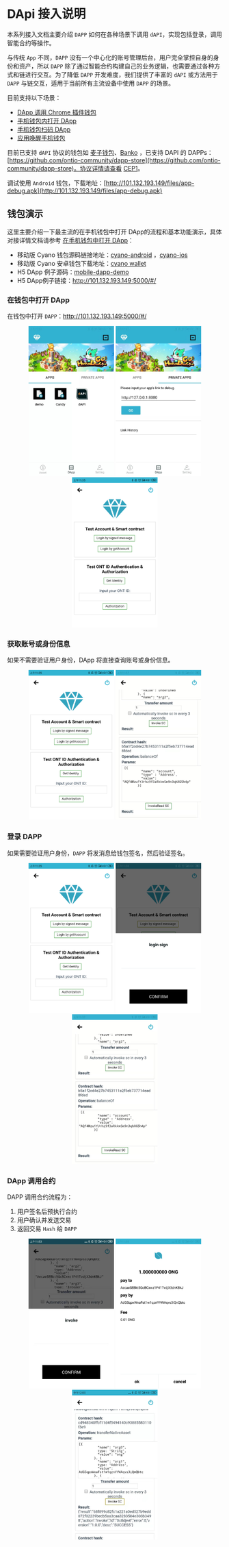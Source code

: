 
# DApi 接入说明

本系列接入文档主要介绍 ```DAPP``` 如何在各种场景下调用 ```dAPI```，实现包括登录，调用智能合约等操作。

与传统 ```App``` 不同，```DAPP``` 没有一个中心化的账号管理后台，用户完全掌控自身的身份和资产，所以 ```DAPP``` 除了通过智能合约构建自己的业务逻辑，也需要通过各种方式和链进行交互。为了降低 ```DAPP``` 开发难度，我们提供了丰富的 ```dAPI``` 或方法用于 ```DAPP``` 与链交互，适用于当前所有主流设备中使用 ```DAPP``` 的场景。

目前支持以下场景：
- [DApp 调用 Chrome 插件钱包](https://dev-docs.ont.io/#/docs-cn/dApp-Integration/03-DAppDocking-use-chrome-extension-wallet)
- [手机钱包内打开 DApp](https://dev-docs.ont.io/#/docs-cn/dApp-Integration/01-DAppDocking-Wallet-Opens-DApp)
- [手机钱包扫码 DApp](https://dev-docs.ont.io/#/docs-cn/dApp-Integration/02-DAppDocking-QRcode)
- [应用唤醒手机钱包](https://dev-docs.ont.io/#/docs-cn/dApp-Integration/06-DAppDocking-Wake-up)

目前已支持 ```dAPI``` 协议的钱包如 [麦子钱包](http://www.mathwallet.org/en/)、[Banko](http://bankowallet.com/pc.html) ，已支持 DAPI 的 DAPPs： [https://github.com/ontio-community/dapp-store](https://github.com/ontio-community/dapp-store)。协议详情请查看 [CEP1](https://github.com/ontio-cyano/CEPs/blob/master/CEPS/CEP1.mediawiki)。

调试使用 ```Android``` 钱包，下载地址：[http://101.132.193.149/files/app-debug.apk](http://101.132.193.149/files/app-debug.apk)


## 钱包演示

这里主要介绍一下最主流的在手机钱包中打开 DApp的流程和基本功能演示，具体对接详情文档请参考 [在手机钱包中打开 DApp](https://dev-docs.ont.io/#/docs-cn/dApp-Integration/01-DAppDocking-Wallet-Opens-DApp)：

* 移动版 Cyano 钱包源码链接地址：[cyano-android](https://github.com/ontio-cyano/cyano-android) ，[cyano-ios](https://github.com/ontio-cyano/cyano-ios)
* 移动版 Cyano 安卓钱包下载地址：[cyano wallet](http://101.132.193.149/files/app-debug.apk)
* H5 DApp 例子源码：[mobile-dapp-demo](https://github.com/ontio-cyano/mobile-dapp-demo)
* H5 DApp例子链接：http://101.132.193.149:5000/#/

### 在钱包中打开 DApp

在钱包中打开 ```DAPP```：http://101.132.193.149:5000/#/

<div align="center">
  <img src="https://raw.githubusercontent.com/ontio-cyano/integration-docs/master/images/ios/01-dapps.jpg" height="350" width="200">
  <img src="https://raw.githubusercontent.com/ontio-cyano/integration-docs/master/images/ios/01-private-dapp.jpg" height="350" width="200">
  <img src="https://raw.githubusercontent.com/ontio-cyano/integration-docs/master/images/ios/01-open-dapp.png" height="350" width="200">
</div>

### 获取账号或身份信息

如果不需要验证用户身份，DApp 将直接查询账号或身份信息。

<div align="center">
  <img src="https://raw.githubusercontent.com/ontio-cyano/integration-docs/master/images/ios/01-open-dapp.png" height="350" width="200">
  <img src="https://raw.githubusercontent.com/ontio-cyano/integration-docs/master/images/ios/02-getAccount.jpg" height="350" width="200">
</div>

### 登录 DAPP

如果需要验证用户身份，```DAPP``` 将发消息给钱包签名，然后验证签名。

<div align="center">
  <img src="https://raw.githubusercontent.com/ontio-cyano/integration-docs/master/images/ios/01-open-dapp.png" height="350" width="200">
  <img src="https://raw.githubusercontent.com/ontio-cyano/integration-docs/master/images/ios/03-login-pwd.png" height="350" width="200">
  <img src="https://raw.githubusercontent.com/ontio-cyano/integration-docs/master/images/ios/04-logined.jpg" height="350" width="200">
</div>

### DApp 调用合约

DAPP 调用合约流程为：

1. 用户签名后预执行合约
2. 用户确认并发送交易
3. 返回交易 ```Hash``` 给 ```DAPP```

<div align="center">
  <img src="https://raw.githubusercontent.com/ontio-cyano/integration-docs/master/images/ios/input-password.jpg" height="350" width="200">
  <img src="https://raw.githubusercontent.com/ontio-cyano/integration-docs/master/images/ios/05-pre-exec-result.png" height="350" width="200">
  <img src="https://raw.githubusercontent.com/ontio-cyano/integration-docs/master/images/ios/06-dapp-recv-txhash.jpg" height="350" width="200">
</div>
